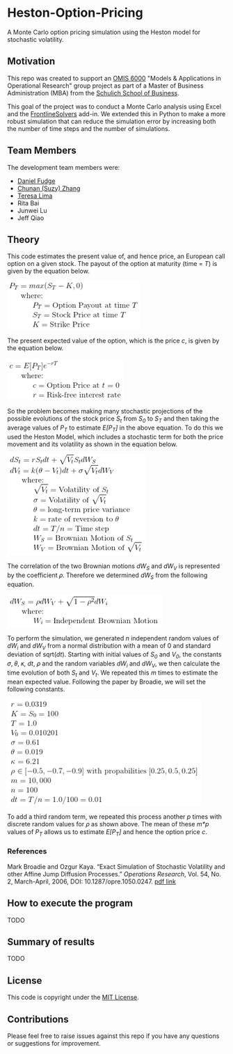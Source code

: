 # Heston-Option-Pricing
A Monte Carlo option pricing simulation using the Heston model for stochastic volatility.

## Motivation
This repo was created to support an [OMIS 6000](https://schulich.yorku.ca/courses/omis-6000-3-00/) "Models & 
Applications in Operational Research" group project as part of a Master of Business Administration (MBA) from the 
[Schulich School of Business](https://schulich.yorku.ca/).

This goal of the project was to conduct a Monte Carlo analysis using Excel and the [FrontlineSolvers](https://www.solver.com/) 
add-in.  We extended this in Python to make a more robust simulation that can reduce the simulation error by increasing
both the number of time steps and the number of simulations. 

## Team Members
The development team members were:
- [Daniel Fudge](https://www.linkedin.com/in/daniel-fudge)
- [Chunan (Suzy) Zhang](https://www.linkedin.com/in/suzy-c-zhang-26234961/)
- [Teresa Lima](https://www.linkedin.com/in/teresa-cristina-de-s%C3%A1-lima-01966453)
- Rita Bai
- Junwei Lu
- Jeff Qiao

## Theory
This code estimates the present value of, and hence price, an European call option on a given stock.  The payout of the 
option at maturity (time = _T_) is given by the equation below. 

![Pt](docs/Pt.png)

The present expected value of the option, which is the price _c_, is given by the equation below.  

![c](docs/c.png)

So the problem becomes making many stochastic projections of the possible evolutions of the stock price _S<sub>t</sub>_ 
from _S<sub>0</sub>_ to _S<sub>T</sub>_ and then taking the average values of _P<sub>T</sub>_ to estimate 
_E[P<sub>T</sub>]_ in the above equation.  To do this we used the Heston Model, which includes a stochastic term for 
both the price movement and its volatility as shown in the equation below. 

![ds](docs/ds.png)

The correlation of the two Brownian motions _dW<sub>S</sub>_ and _dW<sub>V</sub>_ is represented by the coefficient 𝜌.
Therefore we determined _dW<sub>S</sub>_ from the following equation.

![dws](docs/dws.png)

To perform the simulation, we generated _n_ independent random values of _dW<sub>i</sub>_ and _dW<sub>V</sub>_ from a 
normal distribution with a mean of 0 and standard deviation of sqrt(_dt_).  Starting with initial values of 
_S<sub>0</sub>_ and _V<sub>0</sub>_, the constants 𝜎, 𝜃, 𝜅, _dt_, 𝜌 and the random variables _dW<sub>i</sub>_ and 
_dW<sub>V</sub>_, we then calculate the time evolution of both _S<sub>t</sub>_ and _V<sub>t</sub>_.  We repeated this 
_m_ times to estimate the mean expected value.  Following the paper by Broadie, we will set the following constants.

![constants](docs/constants.png)

To add a third random term, we repeated this process another _p_ times with discrete random values for 𝜌 as shown above.
The mean of these _m*p_ values of _P<sub>T</sub>_ allows us to estimate _E[P<sub>T</sub>]_ and hence the option price 
_c_.

### References
Mark Broadie and Ozgur Kaya. “Exact Simulation of Stochastic Volatility and other Affine Jump Diffusion Processes.” 
_Operations Research_, Vol. 54, No. 2, March-April, 2006, DOI: 10.1287/opre.1050.0247. 
[pdf link](http://www.columbia.edu/~mnb2/broadie/Assets/broadie_kaya_exact_sim_or_2006.pdf) 


## How to execute the program
TODO

## Summary of results
TODO

## License
This code is copyright under the [MIT License](LICENSE).

## Contributions
Please feel free to raise issues against this repo if you have any questions or suggestions for improvement.